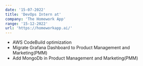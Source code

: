 ```yaml
---
date: '15-07-2022'
title: 'DevOps Intern at'
company: 'The Homework App'
range: '15-12-2022'
url: 'https://homeworkapp.ai/'
---
```


- AWS CodeBuild optimization
- Migrate Grafana Dashboard to Product Management and Marketing(PMM)
- Add MongoDb in Product Management and Marketing(PMM)
